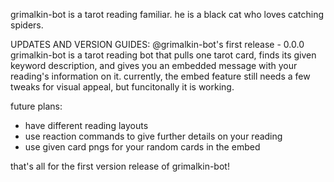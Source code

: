 grimalkin-bot is a tarot reading familiar. he is a black cat who loves catching spiders.

UPDATES AND VERSION GUIDES:
@grimalkin-bot's first release - 0.0.0
grimalkin-bot is a tarot reading bot that pulls one tarot card,
finds its given keyword description, and gives you an embedded message
with your reading's information on it. currently, the embed feature
still needs a few tweaks for visual appeal, but funcitonally it is
working.

future plans:
- have different reading layouts
- use reaction commands to give further details on your reading
- use given card pngs for your random cards in the embed

that's all for the first version release of grimalkin-bot!
